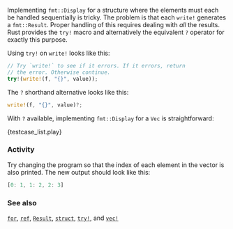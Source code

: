 Implementing `fmt::Display` for a structure where the elements must each be
handled sequentially is tricky. The problem is that each `write!` generates a
`fmt::Result`. Proper handling of this requires dealing with *all* the
results. Rust provides the `try!` macro and alternatively the equivalent 
`?` operator for exactly this purpose.

Using `try!` on `write!` looks like this:

```rust
// Try `write!` to see if it errors. If it errors, return
// the error. Otherwise continue.
try!(write!(f, "{}", value));
```

The `?` shorthand alternative looks like this:

```rust
write!(f, "{}", value)?;
```

With `?` available, implementing `fmt::Display` for a `Vec` is
straightforward:

{testcase_list.play}

### Activity

Try changing the program so that the index of each element in the vector is also printed. The new output should look like this:

```rust
[0: 1, 1: 2, 2: 3]
```


### See also

[`for`][for], [`ref`][ref], [`Result`][result], [`struct`][struct],
[`try!`][try], and [`vec!`][vec]

[for]: /flow_control/for.html
[result]: /std/result.html
[ref]: /scope/borrow/ref.html
[struct]: /custom_types/structs.html
[try]: /std/result/try.html
[vec]: /std/vec.html
